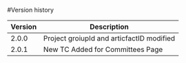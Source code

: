 #Version history

|Version | Description|
|--------|------------|
|2.0.0   | Project groiupId and articfactID modified |
|2.0.1   | New TC Added for Committees Page |
